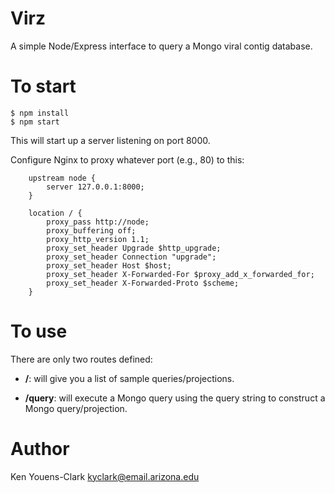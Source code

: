 # Virz

A simple Node/Express interface to query a Mongo viral contig database.

# To start

```
$ npm install
$ npm start
```

This will start up a server listening on port 8000.

Configure Nginx to proxy whatever port (e.g., 80) to this:

```
	upstream node {
		server 127.0.0.1:8000;
	}

    location / {
        proxy_pass http://node;
        proxy_buffering off;
        proxy_http_version 1.1;
        proxy_set_header Upgrade $http_upgrade;
        proxy_set_header Connection "upgrade";
        proxy_set_header Host $host;
        proxy_set_header X-Forwarded-For $proxy_add_x_forwarded_for;
        proxy_set_header X-Forwarded-Proto $scheme;
    }
```

# To use

There are only two routes defined:

* **/**: will give you a list of sample queries/projections.

* **/query**: will execute a Mongo query using the query string to construct a Mongo query/projection.

# Author

Ken Youens-Clark <kyclark@email.arizona.edu>
